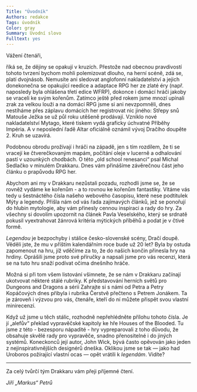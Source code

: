 ```yaml
---
Title: "Úvodník"
Authors: redakce
Tags: úvodník
Color: gray
Summary: Úvodní slovo
Fulltext: yes
---
```

Vážení čtenáři,

říká se, že dějiny se opakují v kruzích. Přestože nad obecnou pravdivostí tohoto tvrzení bychom mohli polemizovat dlouho, na herní scéně, zdá se, platí dvojnásob. Nemusíte ani sledovat anglofonní nakladatelství a jejich donekonečna se opakující reedice a adaptace RPG her ze zlaté éry (např. naposledy byla ohlášena třetí edice WFRP), dokonce i domácí hráči jakoby se vraceli ke svým kořenům. Zatímco ještě před rokem jsme mnozí upínali zrak za velkou louži a na domácí RPG jsme si ani nevzpomněli, dnes nestíháme přes záplavu domácích her registrovat nic jiného: Střepy snů Matouše Ježka se už půl roku utěšeně prodávají. Vzniklo nové nakladatelství Mytago, které tiskem vydá graficky úchvatné Příběhy Impéria. A v neposlední řadě Altar oficiálně oznámil vývoj Dračího doupěte 2. Kruh se uzavírá.

<!--more-->

Podobnou obrodu prožívají i hráči na západě, jen s tím rozdílem, že ti se vracejí ke čtverečkovaným mapám, počítání oleje v lucerně a odhalování pastí v uzounkých chodbách. O této „old school renesanci“ psal Michal Sedlačko v minulém Drakkaru. Dnes vám přinášíme závěrečnou část jeho článku o prapůvodu RPG her.

Abychom ani my v Drakkaru nezůstali pozadu, rozhodli jsme se, že se rovněž vydáme ke kořenům - a to rovnou ke kořenům fantastiky. Vítáme vás tedy u šestnáctého čísla našeho webového časopisu, které nese podtitulek Mýty a legendy. Přišla nám od vás řada zajímavých článků, jež se ponořují do hlubin mytologie, aby vám přinesly cennou inspiraci a rady do hry. Za všechny si dovolím upozornit na článek Pavla Veselského, který se srdnatě pokusil vyextrahovat žánrová kritéria mýtických příběhů a podat je v čtivé formě.

<em>Legendou</em> je bezpochyby i stálice česko-slovenské scény, Dračí doupě. Věděli jste, že mu v příštím kalendářním roce bude už 20 let? Byla by ostuda zapomenout na hru, jíž vděčíme za to, že do našich končin přinesla hry na hrdiny. Oprášili jsme proto své příručky a napsali jsme pro vás recenzi, která se na tuto hru snaží podívat očima dnešního hráče.

Možná si při tom všem listování všimnete, že se nám v Drakkaru začínají ukotvovat některé stálé rubriky. K představování herních světů pro Dungeons and Dragons a sérii Zahrajte si s námi od Petra a Petry Kopáčových dnes přibyla i rubrika Čerstvě přečteno s Petrem Jonákem. Ta je zároveň i výzvou pro vás, čtenáře, kteří do ní můžete přispět svou vlastní minirecenzí.

Když už jsme u těch stálic, rozhodně nepřehlédněte přílohu tohoto čísla. Je jí „alefův“ překlad vypravěčské kapitoly ke hře Houses of the Blooded. Tu jsme z této - bezesporu nápadité - hry vypreparovali z toho důvodu, že obsahuje skvělé rady pro vypravěče, snadno přenositelné i do jiných systémů. Koneckonců její autor, John Wick, bývá často opěvován jako jeden z nejinspirativnějších designérů dneška. Oklikou jsme se tak — jako had Uroboros požírající vlastní ocas — opět vrátili k <em>legendám</em>. Vidíte?

* * *

Za celý tvůrčí tým Drakkaru vám přeji příjemné čtení.

<em>Jiří „Markus“ Petrů</em>
